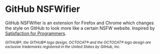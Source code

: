 # GitHub NSFWifier
GitHub NSFWifier is an extension for Firefox and Chrome which changes the style on GitHub to look more like a certain NSFW website. Inspired by [Satisfaction for Programmers](https://www.reddit.com/r/ProgrammerHumor/comments/bi9eax/satisfaction_for_programmers/).

<sup><em>GITHUB®, the GITHUB® logo design, OCTOCAT® and the OCTOCAT® logo design are exclusive trademarks registered in the United States by GitHub, Inc.</em></sup>
